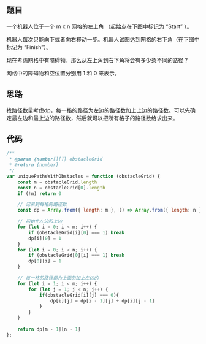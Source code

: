 ## 题目
一个机器人位于一个 m x n 网格的左上角 （起始点在下图中标记为 “Start” ）。

机器人每次只能向下或者向右移动一步。机器人试图达到网格的右下角（在下图中标记为 “Finish”）。

现在考虑网格中有障碍物。那么从左上角到右下角将会有多少条不同的路径？

网格中的障碍物和空位置分别用 1 和 0 来表示。

## 思路

找路径数量考虑dp，每一格的路径为左边的路径数加上上边的路径数。可以先确定最左边和最上边的路径数，然后就可以把所有格子的路径数给求出来。

## 代码

```js
/**
 * @param {number[][]} obstacleGrid
 * @return {number}
 */
var uniquePathsWithObstacles = function (obstacleGrid) {
    const m = obstacleGrid.length
    const n = obstacleGrid[0].length
    if (!m) return 0

    // 记录到每格的路径数
    const dp = Array.from({ length: m }, () => Array.from({ length: n }, () => 0))

    // 初始化左边和上边
    for (let i = 0; i < m; i++) {
        if (obstacleGrid[i][0] === 1) break
        dp[i][0] = 1
    }
    for (let i = 0; i < n; i++) {
        if (obstacleGrid[0][i] === 1) break
        dp[0][i] = 1
    }

    // 每一格的路径都为上面的加上左边的
    for (let i = 1; i < m; i++) {
        for (let j = 1; j < n; j++) {
            if(obstacleGrid[i][j] === 0){
                dp[i][j] = dp[i - 1][j] + dp[i][j - 1]
            }
        }
    }
    
    return dp[m - 1][n - 1]
};
```
